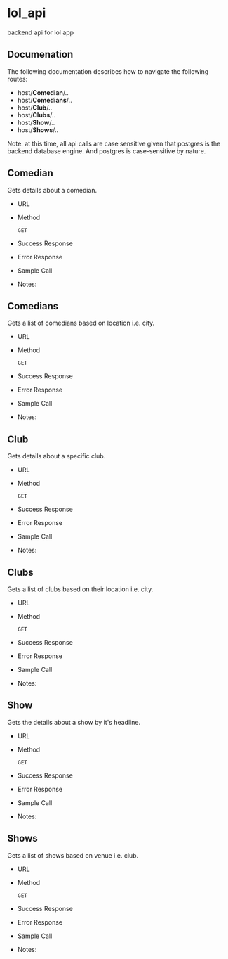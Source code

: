 # lol_api
backend api for lol app

Documenation
---
The following documentation describes how to navigate the following routes:
* host/**Comedian**/..
* host/**Comedians**/..
* host/**Club**/..
* host/**Clubs**/..
* host/**Show**/..
* host/**Shows**/..

Note: at this time, all api calls are case sensitive given that postgres is the backend database engine.  And postgres is case-sensitive by nature. 

Comedian
---
Gets details about a comedian.

* URL

* Method

    `GET`

* Success Response 

* Error Response

* Sample Call 

* Notes:


Comedians
---
Gets a list of comedians based on location i.e. city. 

* URL

* Method

    `GET`
    
* Success Response 

* Error Response

* Sample Call 

* Notes:

Club
---
Gets details about a specific club.

* URL

* Method

    `GET`
    
* Success Response 

* Error Response

* Sample Call 

* Notes:

Clubs
---
Gets a list of clubs based on their location i.e. city.

* URL

* Method

    `GET`
    
* Success Response 

* Error Response

* Sample Call 

* Notes:

Show
---
Gets the details about a show by it's headline.

* URL

* Method

    `GET`
    
* Success Response 

* Error Response

* Sample Call 

* Notes:

Shows
---
Gets a list of shows based on venue i.e. club.

* URL

* Method

    `GET`
    
* Success Response 

* Error Response

* Sample Call 

* Notes:
